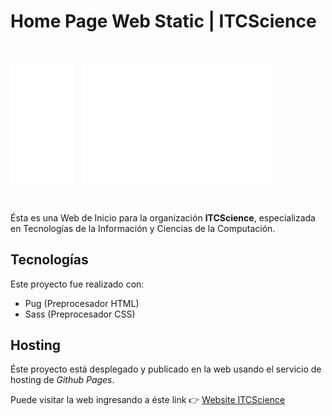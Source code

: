 # Home Page Web Static | ITCScience

<div style="display: flex; gap: 1rem; padding: 2rem 0;">
  <img src="./assets/svg/brand-logo.svg" alt="logo" width="100px" />
  <img src="./assets/svg/brand-text.svg" alt="logo" width="300px" />
</div>

Ésta es una Web de Inicio para la organización **ITCScience**, especializada en Tecnologías de la Información y Ciencias de la Computación.

## Tecnologías

Este proyecto fue realizado con:

- Pug (Preprocesador HTML)
- Sass (Preprocesador CSS)

## Hosting

Éste proyecto está desplegado y publicado en la web usando el servicio de hosting de *Github Pages*.

Puede visitar la web ingresando a éste link 👉 [Website ITCScience](https://fr4nkd3v.github.io/ITCScience-Home-Page/)